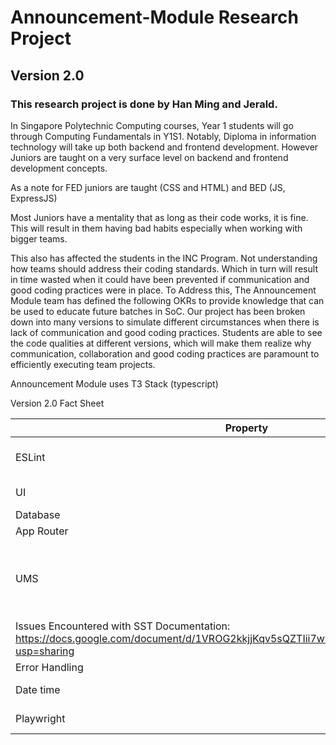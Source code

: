 # Announcement-Module Research Project

## Version 2.0

### This research project is done by Han Ming and Jerald.

In Singapore Polytechnic Computing courses, Year 1 students will go through Computing Fundamentals in Y1S1. Notably, Diploma in information technology will take up both backend and frontend development. However Juniors are taught on a very surface level on backend and frontend development concepts.

As a note for FED juniors are taught (CSS and HTML) and BED (JS, ExpressJS)

Most Juniors have a mentality that as long as their code works, it is fine. This will result in them having bad habits especially when working with bigger teams. 

This also has affected the students in the INC Program. Not understanding how teams should address their coding standards. Which in turn will result in time wasted when it could have been prevented if communication and good coding practices were in place. To Address this, The Announcement Module team has defined the following OKRs to provide knowledge that can be used to educate future batches in SoC. Our project has been broken down into many versions to simulate different circumstances when there is lack of communication and good coding practices. Students are able to see the code qualities at different versions, which will make them realize why communication, collaboration and good coding practices are paramount to efficiently executing team projects.

Announcement Module uses T3 Stack (typescript)


Version 2.0 Fact Sheet

| Property       | Remarks                                                                                                  |
| -------------- | -------------------------------------------------------------------------------------------------------- |
| ESLint         | ✅ This Version has been implemented with ESLint. All Errors have been rectified: Link to Docs: https://docs.google.com/document/d/1K3Pf4ypCDHgMYUDHNnoo_tFcWtMwGsPCIYbhSTx6-G4/edit?usp=sharing    |
| UI             | Used bare UI as no communication has been done with the **UI Team**  Toasts were taken out and changed to static divs                                    |
| Database       | Database was done with **NO** communication with the UMS Teams or DevOps Team                            |
| App Router     | ✅ Every CRUD Is **defined in its own page** and app router is used                                      |
| UMS            | Transitioning from version 1 to version 2, the biggest key difference would be that we would need to communicate with UMS to integrate their code into our announcement module. So, we implemented nextAuth with user roles existent within UMS such as “user” and “admin” to show role-based authentication and what each role is able to do. For authentication, we started off with using a simple GitHub provider to log in first. We also decided to host our announcement module with AWS SST, making it now run in the cloud and not just locally.
Issues Encountered with SST Documentation: https://docs.google.com/document/d/1VROG2kkjjKqv5sQZTIii7wvZnKl655vyVRcBrwB88a0/edit?usp=sharing |
| Error Handling | **No consideration** of error                                                                            |
| Date time | ✅ Changed the way our database saves timestamp to be saved now with timezone **timestamptz**                                                                      |
| Playwright | ✅ We also implemented playwright into our current simple announcement module for end to end testing                                                                         |
